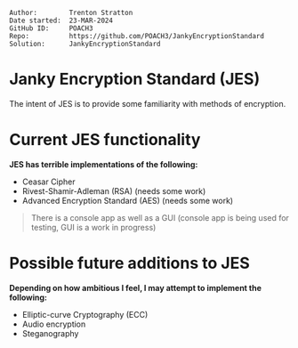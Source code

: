 ```
Author:        Trenton Stratton
Date started:  23-MAR-2024
GitHub ID:     POACH3
Repo:          https://github.com/POACH3/JankyEncryptionStandard
Solution:      JankyEncryptionStandard
```

# Janky Encryption Standard (JES)
The intent of JES is to provide some familiarity with methods of encryption.

# Current JES functionality
**JES has terrible implementations of the following:**

- Ceasar Cipher
- Rivest-Shamir-Adleman (RSA)         (needs some work)
- Advanced Encryption Standard (AES)  (needs some work)

>There is a console app as well as a GUI (console app is being used for testing, GUI is a work in progress)
 
# Possible future additions to JES
**Depending on how ambitious I feel, I may attempt to implement the following:**

- Elliptic-curve Cryptography (ECC)
- Audio encryption
- Steganography

